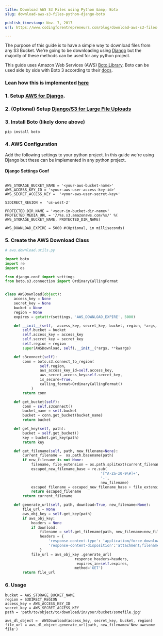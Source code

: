```yaml
---
title: Download AWS S3 Files using Python &amp; Boto
slug: download-aws-s3-files-python-django-boto

publish_timestamp: Nov. 7, 2017
url: https://www.codingforentrepreneurs.com/blog/download-aws-s3-files-python-django-boto/

---
```



The purpose of this guide is to have a simple way to download files from any S3 Bucket. We're going to be downloading using [Django](http://djangoproject.com) but the majority of these methods can be used for any python project.

This guide uses Amazon Web Services (AWS) [Boto Library](https://github.com/boto/boto). Boto can be used side by side with Boto 3 according to their [docs](https://github.com/boto/boto#boto-3).

### Lean how this is implemented [here](https://www.codingforentrepreneurs.com/courses/ecommerce/selling-digital-items/)

### 1. Setup [AWS for Django](https://www.codingforentrepreneurs.com/blog/s3-static-media-files-for-django/). 


### 2. (Optional) Setup [Django/S3 for Large File Uploads](https://www.codingforentrepreneurs.com/blog/large-file-uploads-with-amazon-s3-django/)


### 3. Install Boto (likely done above)

```
pip install boto
```

### 4. AWS Configuration
Add the following settings to your python project. In this guide we're using Django but these can be implemented in any python project.

#### Django Settings Conf
```

AWS_STORAGE_BUCKET_NAME = '<your-aws-bucket-name>'
AWS_ACCESS_KEY_ID = '<your-aws-user-access-key-id>'
AWS_SECRET_ACCESS_KEY =  '<your-aws-user-secret-key>'

S3DIRECT_REGION =  'us-west-2' 

PROTECTED_DIR_NAME = '<your-in-bucket-dir-name>'
PROTECTED_MEDIA_URL = '//%s.s3.amazonaws.com/%s/' %( AWS_STORAGE_BUCKET_NAME, PROTECTED_DIR_NAME)

AWS_DOWNLOAD_EXPIRE = 5000 #(0ptional, in milliseconds)

```


### 5. Create the AWS Download Class
```python
# aws.download.utils.py

import boto
import re
import os

from django.conf import settings
from boto.s3.connection import OrdinaryCallingFormat


class AWSDownload(object):
    access_key = None
    secret_key = None
    bucket = None
    region = None
    expires = getattr(settings, 'AWS_DOWNLOAD_EXPIRE', 5000)

    def __init__(self,  access_key, secret_key, bucket, region, *args, **kwargs):
        self.bucket = bucket
        self.access_key = access_key
        self.secret_key = secret_key
        self.region = region
        super(AWSDownload, self).__init__(*args, **kwargs)

    def s3connect(self):
        conn = boto.s3.connect_to_region(
                self.region,
                aws_access_key_id=self.access_key, 
                aws_secret_access_key=self.secret_key,
                is_secure=True,
                calling_format=OrdinaryCallingFormat()
            )
        return conn

    def get_bucket(self):
        conn = self.s3connect()
        bucket_name = self.bucket
        bucket = conn.get_bucket(bucket_name)
        return bucket

    def get_key(self, path):
        bucket = self.get_bucket()
        key = bucket.get_key(path)
        return key

    def get_filename(self, path, new_filename=None):
        current_filename =  os.path.basename(path)
        if new_filename is not None:
            filename, file_extension = os.path.splitext(current_filename)
            escaped_new_filename_base = re.sub(
                                            '[^A-Za-z0-9\#]+', 
                                            '-', 
                                            new_filename)
            escaped_filename = escaped_new_filename_base + file_extension
            return escaped_filename
        return current_filename

    def generate_url(self, path, download=True, new_filename=None):
        file_url = None
        aws_obj_key = self.get_key(path)
        if aws_obj_key:
            headers = None
            if download:
                filename = self.get_filename(path, new_filename=new_filename)
                headers = {
                    'response-content-type': 'application/force-download',
                    'response-content-disposition':'attachment;filename="%s"'%filename
                }
            file_url = aws_obj_key .generate_url(
                                response_headers=headers,
                                 expires_in=self.expires, 
                                method='GET') 
        return file_url
```


### 6. Usage
```
bucket = AWS_STORAGE_BUCKET_NAME
region = S3DIRECT_REGION
access_key = AWS_ACCESS_KEY_ID
secret_key = AWS_SECRET_ACCESS_KEY
path = 'path/to/object/to/download/in/your/bucket/somefile.jpg'

aws_dl_object =  AWSDownload(access_key, secret_key, bucket, region)
file_url = aws_dl_object.generate_url(path, new_filename='New awesome file')
```
